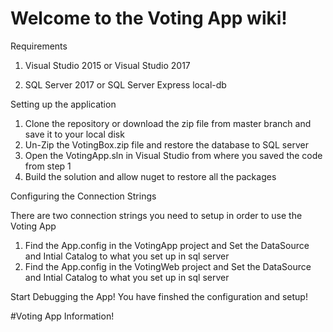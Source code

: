 # Welcome to the Voting App wiki!

Requirements  

1. Visual Studio 2015 or Visual Studio 2017  

2. SQL Server 2017 or SQL Server Express local-db

Setting up the application 

1. Clone the repository or download the zip file from master branch and save it to your local disk
2. Un-Zip the VotingBox.zip file and restore the database to SQL server
3. Open the VotingApp.sln in Visual Studio from where you saved the code from step 1
4. Build the solution and allow nuget to restore all the packages

Configuring the Connection Strings

There are two connection strings you need to setup in order to use the Voting App

1. Find the App.config in the VotingApp project and Set the DataSource and Intial Catalog to what you set up in sql server
2. Find the App.config in the VotingWeb project and Set the DataSource and Intial Catalog to what you set up in sql server

Start Debugging the App! You have finshed the configuration and setup!


#Voting App Information!
